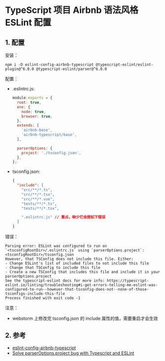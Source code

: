 <!--#region
@author 吴钦飞
@email wuqinfei@qq.com
@create date 2023-11-21 18:39:58
@modify date 2023-11-21 20:27:41
@desc [description]
#endregion-->


# TypeScript 项目 Airbnb 语法风格 ESLint 配置

## 1. 配置

安装：

```shell
npm i -D eslint-config-airbnb-typescript @typescript-eslint/eslint-plugin@^6.0.0 @typescript-eslint/parser@^6.0.0
```

配置：

* .eslintrc.js:

    ```js
    module.exports = {
      root: true,
      env: {
        node: true,
        browser: true,
      },
      extends: [
        'airbnb-base',
        'airbnb-typescript/base',
      ],

      parserOptions: {
        project: './tsconfig.json',
      },
    };
    ```

* tsconfig.json:

    ```json
    {
      "include": [
        "src/**/*.ts",
        "src/**/*.tsx",
        "src/**/*.vue",
        "tests/**/*.ts",
        "tests/**/*.tsx",

        ".eslintrc.js" // 重点，缺少它会报如下错误
      ]
    }
    ```

错误：

```text
Parsing error: ESLint was configured to run on `<tsconfigRootDir>/.eslintrc.js` using `parserOptions.project`: <tsconfigRootDir>/tsconfig.json
However, that TSConfig does not include this file. Either:
- Change ESLint's list of included files to not include this file
- Change that TSConfig to include this file
- Create a new TSConfig that includes this file and include it in your parserOptions.project
See the typescript-eslint docs for more info: https://typescript-eslint.io/linting/troubleshooting#i-get-errors-telling-me-eslint-was-configured-to-run--however-that-tsconfig-does-not--none-of-those-tsconfigs-include-this-file
Process finished with exit code -1
```

注意：

* webstorm 上修改完 tsconfig.json 的 include 属性的值，需要重启才会生效

## 2. 参考

* [eslint-config-airbnb-typescript](https://github.com/iamturns/eslint-config-airbnb-typescript)
* [Solve parserOptions.project bug with Typescript and ESLint](https://www.jacobparis.com/content/bug-parser-options)